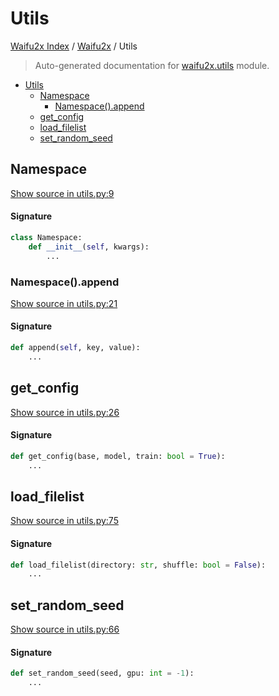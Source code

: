 # Utils

[Waifu2x Index](../README.md#waifu2x-index) /
[Waifu2x](./index.md#waifu2x) /
Utils

> Auto-generated documentation for [waifu2x.utils](../../../waifu2x/utils.py) module.

- [Utils](#utils)
  - [Namespace](#namespace)
    - [Namespace().append](#namespace()append)
  - [get_config](#get_config)
  - [load_filelist](#load_filelist)
  - [set_random_seed](#set_random_seed)

## Namespace

[Show source in utils.py:9](../../../waifu2x/utils.py#L9)

#### Signature

```python
class Namespace:
    def __init__(self, kwargs):
        ...
```

### Namespace().append

[Show source in utils.py:21](../../../waifu2x/utils.py#L21)

#### Signature

```python
def append(self, key, value):
    ...
```



## get_config

[Show source in utils.py:26](../../../waifu2x/utils.py#L26)

#### Signature

```python
def get_config(base, model, train: bool = True):
    ...
```



## load_filelist

[Show source in utils.py:75](../../../waifu2x/utils.py#L75)

#### Signature

```python
def load_filelist(directory: str, shuffle: bool = False):
    ...
```



## set_random_seed

[Show source in utils.py:66](../../../waifu2x/utils.py#L66)

#### Signature

```python
def set_random_seed(seed, gpu: int = -1):
    ...
```


